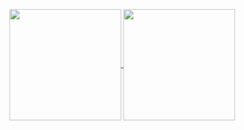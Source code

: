 <a href="https://github.com/anuraghazra/github-readme-stats">
  <img align="center"  height="200px" src="https://github-readme-stats.vercel.app/api?username=tsksandeep&count_private=true&show_icons=true&theme=radical" />
</a>
<a href="https://github.com/anuraghazra/github-readme-stats">
  <img align="center" height="200px" src="https://github-readme-stats.vercel.app/api/top-langs/?username=tsksandeep&layout=compact&theme=radical&langs_count=8&exclude_repo=smart-theatre-ar-project&hide=javascript,html,css" />
</a>
